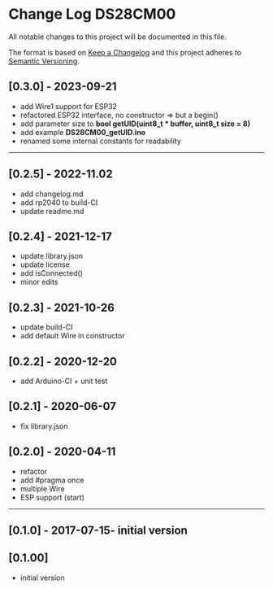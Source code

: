 # Change Log DS28CM00

All notable changes to this project will be documented in this file.

The format is based on [Keep a Changelog](http://keepachangelog.com/)
and this project adheres to [Semantic Versioning](http://semver.org/).


## [0.3.0] - 2023-09-21
- add Wire1 support for ESP32
- refactored ESP32 interface, no constructor => but a begin()
- add parameter size to **bool getUID(uint8_t \* buffer, uint8_t size = 8)**
- add example **DS28CM00_getUID.ino**
- renamed some internal constants for readability

----

## [0.2.5] - 2022-11.02
- add changelog.md
- add rp2040 to build-CI
- update readme.md

## [0.2.4] - 2021-12-17
- update library.json
- update license
- add isConnected()
- minor edits

## [0.2.3] - 2021-10-26
- update build-CI
- add default Wire in constructor

## [0.2.2] - 2020-12-20
- add Arduino-CI + unit test

## [0.2.1] - 2020-06-07
- fix library.json

## [0.2.0] - 2020-04-11
- refactor
- add #pragma once
- multiple Wire
- ESP support (start)

----

## [0.1.0] - 2017-07-15-  initial version

## [0.1.00]
- initial version




